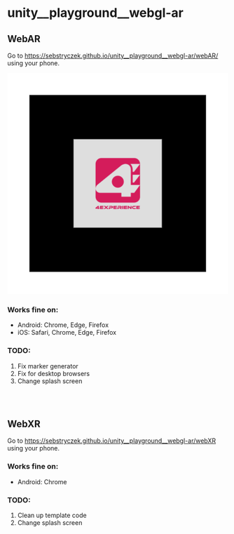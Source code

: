 # unity__playground__webgl-ar

## WebAR

Go to https://sebstryczek.github.io/unity__playground__webgl-ar/webAR/ using your phone.

![marker](https://raw.githubusercontent.com/sebstryczek/unity__playground__webgl-ar/main/docs/webAR/data/markersImages/4experience.png)

### Works fine on:
- Android: Chrome, Edge, Firefox
- iOS: Safari, Chrome, Edge, Firefox

### TODO:
1. Fix marker generator
2. Fix for desktop browsers
3. Change splash screen

<br /><br />

## WebXR

Go to https://sebstryczek.github.io/unity__playground__webgl-ar/webXR using your phone.

### Works fine on:
- Android: Chrome

### TODO:
1. Clean up template code
2. Change splash screen
